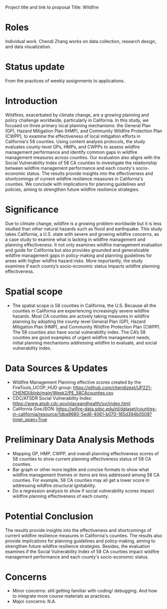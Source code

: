 Project title and link to proposal Title: Wildfire 

# Roles
Individual work. Chendi Zhang works on data collection, research design, and data visualization. 

# Status update
From the practices of weekly assignments to applications.

# Introduction
Wildfires, exacerbated by climate change, are a growing planning and policy challenge worldwide, particularly in California. In this study, we focused on three primary local planning mechanisms: the General Plan (GP), Hazard Mitigation Plan (HMP), and Community Wildfire Protection Plan (CWPP), to examine the effectiveness of local mitigation efforts in California's 58 counties. Using content analysis protocols, the study evaluates county-level GPs, HMPs, and CWPPs to assess wildfire management performance and identify common gaps in wildfire management measures across counties. Our evaluation also aligns with the Social Vulnerability Index of 58 CA counties to investigate the relationship between wildfire management performance and each county's socio-economic status. The results provide insights into the effectiveness and shortcomings of current wildfire resilience measures in California's counties. We conclude with implications for planning guidelines and policies, aiming to strengthen future wildfire resilience strategies. 

# Significance
Due to climate change, wildfire is a growing problem worldwide but it is less studied than other natural hazards such as flood and earthquake. This study takes California, a U.S. state with severe and growing wildfire concerns, as a case study to examine what is lacking in wildfire management and planning effectiveness. It not only examines wildfire management evaluation and guide for California but also provides grounded and generalizable wildfire management gaps in policy-making and planning guidelines for areas with higher wildfire hazard risks. More importantly, the study examines if each county’s socio-economic status impacts wildfire planning effectiveness.

# Spatial scope
*   The spatial scope is 58 counties in California, the U.S. Because all the counties in California are experiencing increasingly severe wildfire hazards. Most CA counties are actively taking measures in wildfire planning by adopting the county-level General Plan (GP), Hazard Mitigation Plan (HMP), and Community Wildfire Protection Plan (CWPP). The 58 counties also have social vulnerability index. The CA’s 58 counties are good examples of urgent wildfire management needs, initial planning mechanisms addressing wildfire to evaluate, and social vulnerability index.

# Data Sources & Updates
*   Wildfire Management Planning effective scores created by the FireTools_UCOP_HUD group: https://github.com/chendizest/UP221-CHENDI/blob/main/Week2/PE_58CAcounties.csv
*   CDC/ATSDR Social Vulnerability Index: https://www.atsdr.cdc.gov/placeandhealth/svi/index.html
*   California GoeJSON: https://wifire-data.sdsc.edu/nl/dataset/counties-in-california/resource/1dba9680-5ed6-4061-b070-165d394b0508?inner_span=True

# Preliminary Data Analysis Methods
*   Mapping GP, HMP, CWPP, and overall planning effectiveness scores of 58 counties to show current planning effectiveness status of 58 CA counties.
*   Bar graph or other more legible and concise formats to show what wildfire management themes or items are less addressed among 58 CA counties. For example, 58 CA counties may all get a lower score in addressing wildfire structural ignitability. 
*   Do a regression analysis to show if social vulnerability scores impact wildfire planning effectiveness of each county.

# Potential Conclusion
The results provide insights into the effectiveness and shortcomings of current wildfire resilience measures in California's counties. The results also provide implications for planning guidelines and policy-making, aiming to strengthen future wildfire resilience strategies. Besides, the evaluation examines if the Social Vulnerability Index of 58 CA counties impact wildfire management performance and each county's socio-economic status.  

# Concerns
*   Minor concerns: still getting familiar with coding/ debugging. And how to integrate more course materials as practices.
*   Major concerns: N.A.
